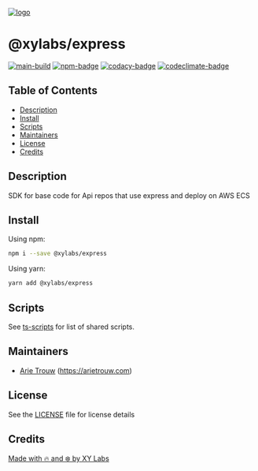 [![logo][]](https://xylabs.com)

# @xylabs/express

[![main-build][]][main-build-link]
[![npm-badge][]][npm-link]
[![codacy-badge][]][codacy-link]
[![codeclimate-badge][]][codeclimate-link]

## Table of Contents

-   [Description](#description)
-   [Install](#install)
-   [Scripts](#scripts)
-   [Maintainers](#maintainers)
-   [License](#license)
-   [Credits](#credits)

## Description

SDK for base code for Api repos that use express and deploy on AWS ECS

## Install

Using npm:

```sh
npm i --save @xylabs/express
```

Using yarn:

```sh
yarn add @xylabs/express
```

## Scripts

See [ts-scripts](https://github.com/xylabs/ts-scripts/blob/main/README.md) for
list of shared scripts.

## Maintainers

-   [Arie Trouw](https://github.com/arietrouw) (<https://arietrouw.com>)

## License

See the [LICENSE](LICENSE) file for license details

## Credits

[Made with 🔥 and ❄️ by XY Labs](https://xylabs.com)

[logo]: https://cdn.xy.company/img/brand/XYPersistentCompany_Logo_Icon_Colored.svg
[main-build]: https://github.com/xylabs/express/actions/workflows/build.yml/badge.svg
[main-build-link]: https://github.com/xylabs/express/actions/workflows/build.yml
[npm-badge]: https://img.shields.io/npm/v/@xylabs/express.svg
[npm-link]: https://www.npmjs.com/package/@xylabs/express
[codacy-badge]: https://app.codacy.com/project/badge/Grade/84270ff9f2aa4a669269191b715aa8d7
[codacy-link]: https://www.codacy.com/gh/xylabs/express/dashboard?utm_source=github.com&utm_medium=referral&utm_content=xylabs/express&utm_campaign=Badge_Grade
[codeclimate-badge]: https://api.codeclimate.com/v1/badges/1c8255608f551b2119d6/maintainability
[codeclimate-link]: https://codeclimate.com/github/xylabs/express/maintainability
